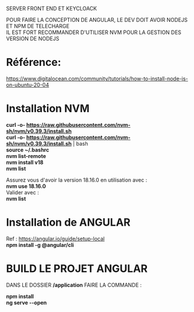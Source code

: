 
SERVER FRONT END ET KEYCLOACK

POUR FAIRE LA CONCEPTION DE ANGULAR, LE DEV DOIT AVOIR NODEJS ET NPM DE TELECHARGE <br/>
IL EST FORT RECOMMANDER D'UTILISER NVM POUR LA GESTION DES VERSION DE NODEJS <br/>

# Référence:
https://www.digitalocean.com/community/tutorials/how-to-install-node-js-on-ubuntu-20-04

# Installation NVM
**curl -o- https://raw.githubusercontent.com/nvm-sh/nvm/v0.39.3/install.sh** <br/>
**curl -o- https://raw.githubusercontent.com/nvm-sh/nvm/v0.39.3/install.sh** | bash <br/>
**source ~/.bashrc** <br/>
**nvm list-remote** <br/>
**nvm install v18** <br/>
**nvm list** <br/>

Assurez vous d'avoir la version 18.16.0 en utilisation avec : <br/>
**nvm use 18.16.0** <br/>
Valider avec : <br/>
**nvm list** <br/>


# Installation de ANGULAR
Ref : https://angular.io/guide/setup-local <br/>
**npm install -g @angular/cli** <br/>

# BUILD LE PROJET ANGULAR
DANS LE DOSSIER **/application** FAIRE LA COMMANDE : <br/>

**npm install** <br/>
**ng serve --open** <br/>
